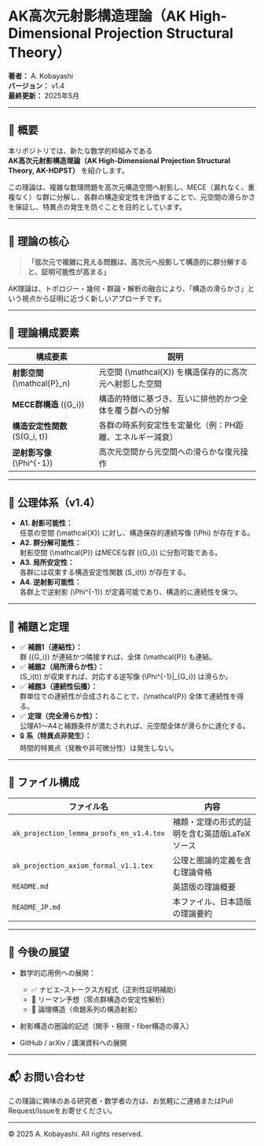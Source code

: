 # AK高次元射影構造理論（AK High-Dimensional Projection Structural Theory）

**著者：** A. Kobayashi  
**バージョン：** v1.4  
**最終更新：** 2025年5月

---

## 🔷 概要

本リポジトリでは、新たな数学的枠組みである  
**AK高次元射影構造理論（AK High-Dimensional Projection Structural Theory, AK-HDPST）** を紹介します。

この理論は、複雑な数理問題を高次元構造空間へ射影し、MECE（漏れなく、重複なく）な群に分解し、各群の構造安定性を評価することで、元空間の滑らかさを保証し、特異点の発生を防ぐことを目的としています。

---

## 🧠 理論の核心

> **「低次元で複雑に見える問題は、高次元へ投影して構造的に群分解すると、証明可能性が高まる」**

AK理論は、トポロジー・幾何・群論・解析の融合により、「構造の滑らかさ」という視点から証明に近づく新しいアプローチです。

---

## 🧩 理論構成要素

| 構成要素 | 説明 |
|----------|------|
| **射影空間** \(\mathcal{P}_n\) | 元空間 \(\mathcal{X}\) を構造保存的に高次元へ射影した空間 |
| **MECE群構造** \(\{G_i\}\) | 構造的特徴に基づき、互いに排他的かつ全体を覆う群への分解 |
| **構造安定性関数** \(S(G_i, t)\) | 各群の時系列安定性を定量化（例：PH距離、エネルギー減衰） |
| **逆射影写像** \(\Phi^{-1}\) | 高次元空間から元空間への滑らかな復元操作 |

---

## 📜 公理体系（v1.4）

- **A1. 射影可能性：**  
  任意の空間 \(\mathcal{X}\) に対し、構造保存的連続写像 \(\Phi\) が存在する。
- **A2. 群分解可能性：**  
  射影空間 \(\mathcal{P}\) はMECEな群 \(\{G_i\}\) に分割可能である。
- **A3. 局所安定性：**  
  各群には収束する構造安定性関数 \(S_i(t)\) が存在する。
- **A4. 逆射影可能性：**  
  各群上で逆射影 \(\Phi^{-1}\) が定義可能であり、構造的に連続性を保つ。

---

## 📐 補題と定理

- ✅ **補題1（連結性）：**  
  群 \(\{G_i\}\) が連結かつ隣接すれば、全体 \(\mathcal{P}\) も連結。
- ✅ **補題2（局所滑らか性）：**  
  \(S_i(t)\) が収束すれば、対応する逆写像 \(\Phi^{-1}|_{G_i}\) は滑らか。
- ✅ **補題3（連続性伝播）：**  
  群単位での連続性が合成されることで、\(\mathcal{P}\) 全体で連続性を得る。
- ✅ **定理（完全滑らか性）：**  
  公理A1〜A4と補題条件が満たされれば、元空間全体が滑らかに進化する。
- 🔒 **系（特異点非発生）：**  
  時間的特異点（発散や非可微分性）は発生しない。

---

## 📂 ファイル構成

| ファイル名 | 内容 |
|------------|------|
| `ak_projection_lemma_proofs_en_v1.4.tex` | 補題・定理の形式的証明を含む英語版LaTeXソース |
| `ak_projection_axiom_formal_v1.1.tex` | 公理と圏論的定義を含む理論骨格 |
| `README.md` | 英語版の理論概要 |
| `README_JP.md` | 本ファイル、日本語版の理論要約 |

---

## 🔭 今後の展望

- 数学的応用例への展開：
  - ✅ ナビエ–ストークス方程式（正則性証明補助）
  - 🔢 リーマン予想（零点群構造の安定性解析）
  - 🧠 論理構造（命題系列の構造射影）

- 射影構造の圏論的記述（関手・極限・fiber構造の導入）

- GitHub / arXiv / 講演資料への展開

---

## 📬 お問い合わせ

この理論に興味のある研究者・数学者の方は、お気軽にご連絡またはPull Request/Issueをお寄せください。

---

© 2025 A. Kobayashi. All rights reserved.
